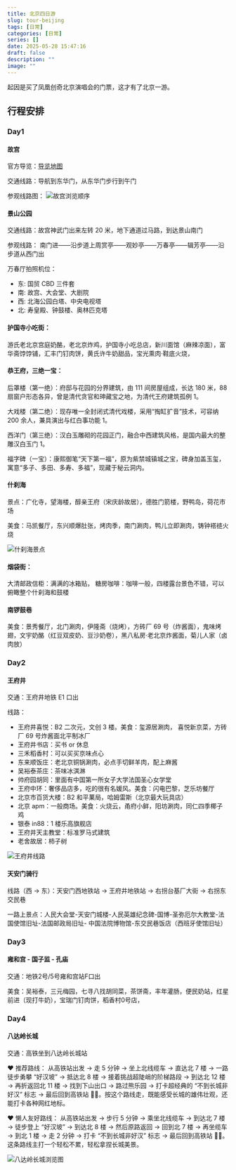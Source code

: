 ```yaml
---
title: 北京四日游
slug: tour-beijing
tags: [日常]
categories: [日常]
series: []
date: 2025-05-28 15:47:16
draft: false
description: ""
image: ""
---
```


起因是买了凤凰创奇北京演唱会的门票，这才有了北京一游。

<!--more-->

## 行程安排

### Day1

#### 故宫

官方导览：[导览地图](https://www.dpm.org.cn/Visit.html#block1)

交通线路：导航到东华门，从东华门步行到午门

参观线路图：
![故宫浏览顺序](https://r.xulinfeng.com/linden/2025/05/2ebfeb4dac0cec277232fc1f94903689.jpg)

#### 景山公园

交通线路：故宫神武门出来左转 20 米，地下通道过马路，到达景山南门

参观线路：
南门进——沿步道上周赏亭——观妙亭——万春亭——辑芳亭——沿步道从西门出

万春厅拍照机位：

- 东: 国贸 CBD 三件套
- 南: 故宫、大会堂、大剧院
- 西: 北海公园白塔、中央电视塔
- 北: 寿皇殿、钟鼓楼、奥林匹克塔

#### 护国寺小吃街：

游氏老北京宫庭奶酪，老北京炸鸡，护国寺小吃总店，新川面馆（麻辣凉面），富华斋饽饽铺，汇丰门钉肉饼，黄氏许牛奶甜品，宝光熏肉·鞋底火烧，

#### 恭王府，三绝一宝：

后罩楼（第一绝）：府邸与花园的分界建筑，由 111 间房屋组成，长达 180 米，88 扇窗户形态各异，曾是清代贪官和珅藏宝之地，为清代王府建筑孤例 1。

大戏楼（第二绝）：现存唯一全封闭式清代戏楼，采用“掏缸扩音”技术，可容纳 200 余人，兼具演出与红白事功能 1。

西洋门（第三绝）：汉白玉雕砌的花园正门，融合中西建筑风格，是国内最大的整雕汉白玉门 1。

福字碑（一宝）：康熙御笔“天下第一福”，原为紫禁城镇城之宝，碑身加盖玉玺，寓意“多子、多田、多寿、多福”，现藏于秘云洞内。

#### 什刹海

景点：广化寺，望海楼，醇亲王府（宋庆龄故居），德胜门箭楼，野鸭岛，荷花市场

美食：马凯餐厅，东兴顺爆肚张，烤肉季，南门涮肉，鸭儿立即涮肉，铸钟褡裢火烧

![什刹海景点](https://r.xulinfeng.com/linden/2025/05/6621d533de6d289ab428dac893d0f88f.png)

#### 烟袋街：

大清邮政信柜：满满的冰箱贴，
糖房咖啡：咖啡一般，四楼露台景色不错，可以俯瞰整个什刹海和鼓楼

#### 南锣鼓巷

美食：景秀餐厅，北门涮肉，伊隆斋（烧烤），方砖厂 69 号（炸酱面），鬼味烤翅，文宇奶酪（红豆双皮奶、豆沙奶卷），黑八私房·老北京炸酱面，菊儿人家（卤肉放）

### Day2

#### 王府井

交通：王府井地铁 E1 口出

线路：

- 王府井喜悦：B2 二次元，文创 3 楼。美食：玺源居涮肉， 喜悦新京菜，方砖厂 69 号炸酱面北平制冰厂
- 王府井书店：买书 or 休息
- 三禾稻香村：可以买买京味点心
- 东来顺饭庄：老北京铜锅涮肉，必点手切鲜羊肉，配上麻酱
- 吴裕泰茶庄：茶味冰淇淋
- 帅府园胡同：里面有中国第一所女子大学法国圣心女学堂
- 王府中环：奢侈品店多，吃的很有名媛风。美食：闪电巴黎，芝乐坊餐厅
- 北京市百货大楼：B2 和平菓局，哈姆雷斯（北京最大玩具店）
- 北京 apm：一般商场。美食：火烧云，甬府小鲜，阳坊涮肉，同仁四季椰子鸡
- 银泰 in88：1 楼乐高旗舰店
- 王府井天主教堂：标准罗马式建筑
- 老舍故居：柿子树

![王府井线路](https://r.xulinfeng.com/linden/2025/05/59bbe15909eeb644561eafe6737838ac.png)

#### 天安门骑行

线路（西 -> 东）：天安门西地铁站 -> 王府井地铁站 -> 右拐台基厂大街 -> 右拐东交民巷

一路上景点：人民大会堂-天安门城楼-人民英雄纪念碑-国博-圣弥厄尔大教堂-法国使馆旧址-法国邮政局旧址- 中国法院博物馆-东交民巷饭店（西班牙使馆旧址）

### Day3

#### 雍和宫 - 国子监 - 孔庙
交通：地铁2号/5号雍和宫站F口出

美食：吴裕泰，三元梅园，七寻八找胡同菜，茶饼斋，丰年灌肠，便民奶站，红星前进（现打牛奶），宝瑞门钉肉饼，稻香村0号店，


### Day4

#### 八达岭长城

交通：高铁坐到八达岭长城站

❤️ 推荐路线：
从高铁站出发 -> 走 5 分钟 -> 坐上北线缆车 -> 直达北 7 楼 -> 一路徒步勇攀 “好汉坡” -> 抵达北 8 楼 -> 接着挑战超陡峭的阶梯路段 -> 到达北 12 楼 -> 再折返回北 11 楼 -> 找到下山出口 -> 路过熊乐园 -> 打卡超经典的 “不到长城非好汉” 标志 -> 最后回到高铁站 🚶‍♂️。按这个路线走，既能感受长城的雄伟壮观，还能打卡各种网红地标。

❤️ 懒人友好路线：
从高铁站出发 -> 步行 5 分钟 -> 乘坐北线缆车 -> 到达北 7 楼 -> 徒步登上 “好汉坡” -> 到达北 8 楼 -> 然后原路返回 -> 回到北 7 楼 -> 再坐缆车 -> 到北 1 楼 -> 走 2 分钟 -> 打卡 “不到长城非好汉” 标志 -> 最后回到高铁站 🚶‍♀️。这条路线主打一个轻松不累，轻松拿捏长城美景。


![八达岭长城浏览图](https://r.xulinfeng.com/linden/2025/05/d9d3d93f86943f32e4c9505cad02e8cd.png)
